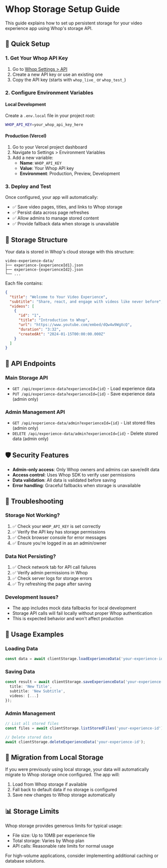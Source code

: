 # Whop Storage Setup Guide

This guide explains how to set up persistent storage for your video experience app using Whop's storage API.

## 🚀 Quick Setup

### 1. Get Your Whop API Key

1. Go to [Whop Settings > API](https://whop.com/settings/api)
2. Create a new API key or use an existing one
3. Copy the API key (starts with `whop_live_` or `whop_test_`)

### 2. Configure Environment Variables

#### Local Development
Create a `.env.local` file in your project root:
```bash
WHOP_API_KEY=your_whop_api_key_here
```

#### Production (Vercel)
1. Go to your Vercel project dashboard
2. Navigate to Settings > Environment Variables
3. Add a new variable:
   - **Name**: `WHOP_API_KEY`
   - **Value**: Your Whop API key
   - **Environment**: Production, Preview, Development

### 3. Deploy and Test

Once configured, your app will automatically:
- ✅ Save video pages, titles, and links to Whop storage
- ✅ Persist data across page refreshes
- ✅ Allow admins to manage stored content
- ✅ Provide fallback data when storage is unavailable

## 📁 Storage Structure

Your data is stored in Whop's cloud storage with this structure:
```
video-experience-data/
├── experience-{experienceId1}.json
├── experience-{experienceId2}.json
└── ...
```

Each file contains:
```json
{
  "title": "Welcome to Your Video Experience",
  "subtitle": "Share, react, and engage with videos like never before",
  "videos": [
    {
      "id": "1",
      "title": "Introduction to Whop",
      "url": "https://www.youtube.com/embed/dQw4w9WgXcQ",
      "duration": "3:32",
      "createdAt": "2024-01-15T00:00:00.000Z"
    }
  ]
}
```

## 🔧 API Endpoints

### Main Storage API
- `GET /api/experience-data?experienceId={id}` - Load experience data
- `PUT /api/experience-data?experienceId={id}` - Save experience data (admin only)

### Admin Management API
- `GET /api/experience-data/admin?experienceId={id}` - List stored files (admin only)
- `DELETE /api/experience-data/admin?experienceId={id}` - Delete stored data (admin only)

## 🛡️ Security Features

- **Admin-only access**: Only Whop owners and admins can save/edit data
- **Access control**: Uses Whop SDK to verify user permissions
- **Data validation**: All data is validated before saving
- **Error handling**: Graceful fallbacks when storage is unavailable

## 🐛 Troubleshooting

### Storage Not Working?
1. ✅ Check your `WHOP_API_KEY` is set correctly
2. ✅ Verify the API key has storage permissions
3. ✅ Check browser console for error messages
4. ✅ Ensure you're logged in as an admin/owner

### Data Not Persisting?
1. ✅ Check network tab for API call failures
2. ✅ Verify admin permissions in Whop
3. ✅ Check server logs for storage errors
4. ✅ Try refreshing the page after saving

### Development Issues?
- The app includes mock data fallbacks for local development
- Storage API calls will fail locally without proper Whop authentication
- This is expected behavior and won't affect production

## 📝 Usage Examples

### Loading Data
```typescript
const data = await clientStorage.loadExperienceData('your-experience-id');
```

### Saving Data
```typescript
const result = await clientStorage.saveExperienceData('your-experience-id', {
  title: 'New Title',
  subtitle: 'New Subtitle',
  videos: [...]
});
```

### Admin Management
```typescript
// List all stored files
const files = await clientStorage.listStoredFiles('your-experience-id');

// Delete stored data
await clientStorage.deleteExperienceData('your-experience-id');
```

## 🔄 Migration from Local Storage

If you were previously using local storage, your data will automatically migrate to Whop storage once configured. The app will:

1. Load from Whop storage if available
2. Fall back to default data if no storage is configured
3. Save new changes to Whop storage automatically

## 📊 Storage Limits

Whop storage provides generous limits for typical usage:
- File size: Up to 10MB per experience file
- Total storage: Varies by Whop plan
- API calls: Reasonable rate limits for normal usage

For high-volume applications, consider implementing additional caching or database solutions.
